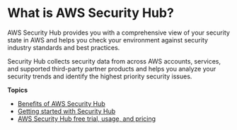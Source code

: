 # What is AWS Security Hub?<a name="what-is-securityhub"></a>

AWS Security Hub provides you with a comprehensive view of your security state in AWS and helps you check your environment against security industry standards and best practices\.

Security Hub collects security data from across AWS accounts, services, and supported third\-party partner products and helps you analyze your security trends and identify the highest priority security issues\.

**Topics**
+ [Benefits of AWS Security Hub](securityhub-benefits.md)
+ [Getting started with Security Hub](securityhub-get-started.md)
+ [AWS Security Hub free trial, usage, and pricing](securityhub-free-trial.md)